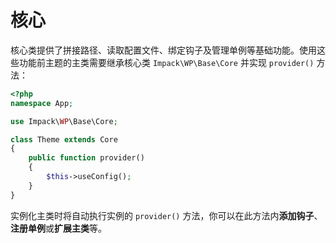 # 核心

核心类提供了拼接路径、读取配置文件、绑定钩子及管理单例等基础功能。使用这些功能前主题的主类需要继承核心类 `Impack\WP\Base\Core` 并实现 `provider()` 方法：

```php
<?php
namespace App;

use Impack\WP\Base\Core;

class Theme extends Core
{
    public function provider()
    {
        $this->useConfig();
    }
}
```

实例化主类时将自动执行实例的 `provider()` 方法，你可以在此方法内**添加钩子**、**注册单例**或**扩展主类**等。
